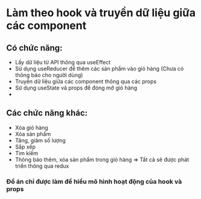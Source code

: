 # Làm theo hook và truyền dữ liệu giữa các component

## Có chức năng:
- Lấy dữ liệu từ API thông qua useEffect
- Sử dụng useReducer để thêm các sản phẩm vào giỏ hàng (Chưa có thông báo cho người dùng)
- Truyền dữ liệu giữa các component thông qua các props
- Sử dụng useState và props để đóng mở giỏ hàng
- 
## Các chức năng khác:
- Xóa giỏ hàng
- Xóa sản phẩm
- Tăng, giảm số lượng
- Sắp xếp
- Tìm kiếm
- Thông báo thêm, xóa sản phẩm trong giỏ hàng
=> Tất cả sẽ được phát triển thông qua redux
### Đồ án chỉ được làm để hiểu mô hình hoạt động của hook và props
